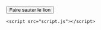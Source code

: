 <!DOCTYPE html>
<html>
<head>
    <title>Lion qui saute</title>
    <link rel="stylesheet" type="text/css" href="styles.css">
</head>
<body>
    <button id="jumpButton">Faire sauter le lion</button>
    <div class="lion" id="lion"></div>

    <script src="script.js"></script>
</body>
</html>
